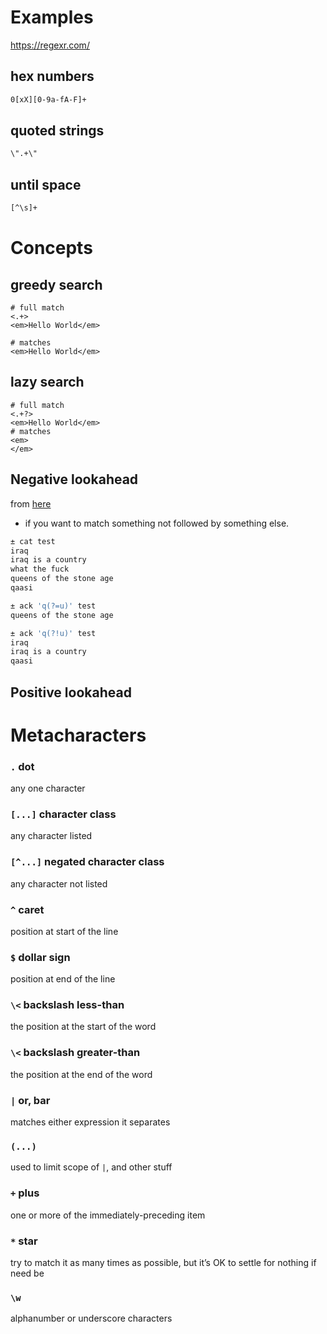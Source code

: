 # Examples

https://regexr.com/

## hex numbers
```bash
0[xX][0-9a-fA-F]+
```

## quoted strings

```bash
\".+\"
```

## until space
```bash
[^\s]+
```

# Concepts
## greedy search
```
# full match
<.+>
<em>Hello World</em>

# matches
<em>Hello World</em>
```

## lazy search
```
# full match
<.+?>
<em>Hello World</em>
# matches
<em>
</em>
```

## Negative lookahead
from [here](https://www.regular-expressions.info/lookaround.html)

* if you want to match something not followed by something else.

```bash
± cat test
iraq
iraq is a country
what the fuck
queens of the stone age
qaasi

± ack 'q(?=u)' test
queens of the stone age

± ack 'q(?!u)' test
iraq
iraq is a country
qaasi
```



## Positive lookahead

# Metacharacters

### `.` dot
any one character

### `[...]` character class
any character listed

### `[^...]` negated character class
any character not listed

### `^` caret
position at start of the line

### `$` dollar sign
position at end of the line

### `\<` backslash less-than
the position at the start of the word

### `\<` backslash greater-than
the position at the end of the word

### `|` or, bar
matches either expression it separates

### `(...)`
used to limit scope of `|`, and other stuff

### `+` plus
one or more of the immediately-preceding item

### `*` star
try to match it as many times as possible, but it’s OK to settle for nothing if need be

### `\w`
alphanumber or underscore characters
